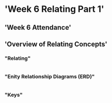 # 'Week 6 Relating Part 1'
## 'Week 6 Attendance'

## 'Overview of Relating Concepts'
### "Relating"
```
```
### "Enity Relationship Diagrams (ERD)"
```
```
### "Keys"